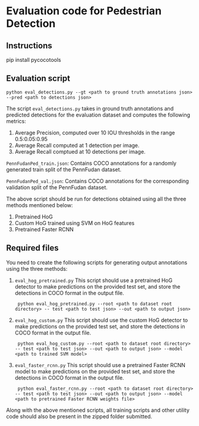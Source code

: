 
# Evaluation code for Pedestrian Detection

## Instructions
pip install pycocotools

## Evaluation script
    python eval_detections.py --gt <path to ground truth annotations json> --pred <path to detections json>

The script `eval_detections.py` takes in ground truth annotations and predicted detections for the evaluation dataset and computes the following metrics:
1. Average Precision, computed over 10 IOU thresholds in the range 0.5:0.05:0.95
2. Average Recall computed at 1 detection per image.
3. Average Recall comptued at 10 detections per image.

`PennFudanPed_train.json`:  Contains COCO annotations for a randomly generated train split of the PennFudan dataset. 

`PennFudanPed_val.json`:  Contains COCO annotations for the corresponding validation split of the PennFudan dataset. 

The above script should be run for detections obtained using all the three methods mentioned below:
1. Pretrained HoG
2. Custom HoG trained using SVM on HoG features
3. Pretrained Faster RCNN 

## Required files
You need to create the following scripts for generating output annotations using the three methods:
1. `eval_hog_pretrained.py`
    This script should use a pretrained HoG detector to make predictions on the provided test set, and store the detections in COCO format in the output file. 

        python eval_hog_pretrained.py --root <path to dataset root directory> -- test <path to test json> --out <path to output json>

2. `eval_hog_custom.py`
   This script should use the custom HoG detector to make predictions on the provided test set, and store the detections in COCO format in the output file. 
    
        python eval_hog_custom.py --root <path to dataset root directory> -- test <path to test json> --out <path to output json> --model <path to trained SVM model>

3. `eval_faster_rcnn.py`
   This script should use a pretrained Faster RCNN model to make predictions on the provided test set, and store the detections in COCO format in the output file. 
    
        python eval_faster_rcnn.py --root <path to dataset root directory> -- test <path to test json> --out <path to output json> --model <path to pretrained Faster RCNN weights file>

Along with the above mentioned scripts, all training scripts and other utility code should also be present in the zipped folder submitted. 


   